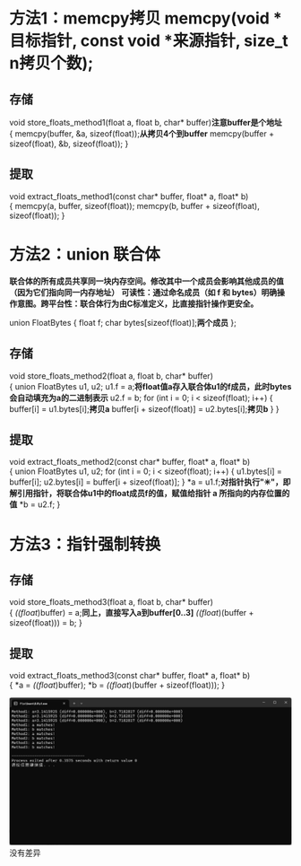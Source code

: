 # 方法1：memcpy拷贝 memcpy(void *目标指针, const void *来源指针, size_t n拷贝个数);
## 存储
void store_floats_method1(float a, float b, char* buffer)**注意buffer是个地址**  
{
    memcpy(buffer, &a, sizeof(float));**从拷贝4个到buffer**
    memcpy(buffer + sizeof(float), &b, sizeof(float));
}
## 提取
void extract_floats_method1(const char* buffer, float* a, float* b)  
{
    memcpy(a, buffer, sizeof(float));
    memcpy(b, buffer + sizeof(float), sizeof(float));
}

# 方法2：union 联合体
**联合体的所有成员共享同一块内存空间。修改其中一个成员会影响其他成员的值（因为它们指向同一内存地址）**
**可读性：通过命名成员（如 f 和 bytes）明确操作意图。跨平台性：联合体行为由C标准定义，比直接指针操作更安全。**  

union FloatBytes {
    float f;
    char bytes[sizeof(float)];**两个成员**
};
## 存储
void store_floats_method2(float a, float b, char* buffer)  
{
    union FloatBytes u1, u2;
    u1.f = a;**将float值a存入联合体u1的f成员，此时bytes会自动填充为a的二进制表示**
    u2.f = b;
    for (int i = 0; i < sizeof(float); i++) {
        buffer[i] = u1.bytes[i];**拷贝a**
        buffer[i + sizeof(float)] = u2.bytes[i];**拷贝b**
    }
}
## 提取
void extract_floats_method2(const char* buffer, float* a, float* b)  
{
    union FloatBytes u1, u2;
    for (int i = 0; i < sizeof(float); i++) {
        u1.bytes[i] = buffer[i];
        u2.bytes[i] = buffer[i + sizeof(float)];
    }
    *a = u1.f;**对指针执行"✳"，即解引用指针，将联合体u1中的float成员f的值，赋值给指针 a 所指向的内存位置的 值**
    *b = u2.f;
}

# 方法3：指针强制转换
## 存储
void store_floats_method3(float a, float b, char* buffer)  
{
    *((float*)buffer) = a;**同上，直接写入a到buffer[0..3]**
    *((float*)(buffer + sizeof(float))) = b;
}
## 提取
void extract_floats_method3(const char* buffer, float* a, float* b)  
{
    *a = *((float*)buffer);
    *b = *((float*)(buffer + sizeof(float)));
}

![图片加载中](./run.png)
没有差异